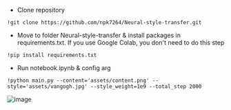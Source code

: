 - Clone repository
```
!git clone https://github.com/npk7264/Neural-style-transfer.git
```
- Move to folder Neural-style-transfer & install packages in requirements.txt. If you use Google Colab, you don't need to do this step
```
!pip install requirements.txt
```
- Run notebook.ipynb & config arg
```
!python main.py --content='assets/content.png' --style='assets/vangogh.jpg' --style_weight=1e9 --total_step 2000
```
![image](https://github.com/npk7264/Neural-style-transfer/assets/90046327/a7920eee-e62f-4429-991c-2503141bc70e)

